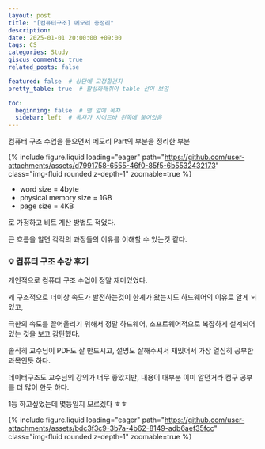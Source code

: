 ```yaml
---
layout: post
title: "[컴퓨터구조] 메모리 총정리"
description:
date: 2025-01-01 20:00:00 +09:00
tags: CS
categories: Study
giscus_comments: true
related_posts: false

featured: false  # 상단에 고정할건지
pretty_table: true  # 활성화해줘야 table 선이 보임

toc:
  beginning: false  # 맨 앞에 목차
  sidebar: left  # 목차가 사이드바 왼쪽에 붙어있음
---
```


컴퓨터 구조 수업을 들으면서 메모리 Part의 부분을 정리한 부분

<!-- 파일이 커서 이미지로는 안보일테니 PDF로 보세요
<a href="/files/2025-01-01-memory/Memory_1.pdf">Memory_PDF</a> -->

{% include figure.liquid loading="eager" path="https://github.com/user-attachments/assets/d7991758-6555-46f0-85f5-6b5532432173" class="img-fluid rounded z-depth-1" zoomable=true %} 

- word size = 4byte
- physical memory size = 1GB
- page size = 4KB

로 가정하고 비트 계산 방법도 적었다.

큰 흐름을 알면 각각의 과정들의 이유를 이해할 수 있는것 같다.

### 💡 컴퓨터 구조 수강 후기 

개인적으로 컴퓨터 구조 수업이 정말 재미있었다.

왜 구조적으로 더이상 속도가 발전하는것이 한계가 왔는지도 하드웨어의 이유로 알게 되었고,

극한의 속도를 끌어올리기 위해서 정말 하드웨어, 소프트웨어적으로 복잡하게 설계되어있는 것을 보고 감탄했다.

솔직히 교수님이 PDF도 잘 만드시고, 설명도 잘해주셔서 재밌어서 가장 열심히 공부한 과목인듯 하다.

데이터구조도 교수님의 강의가 너무 좋았지만, 내용이 대부분 이미 알던거라 컴구 공부를 더 많이 한듯 하다.

1등 하고싶었는데 몇등일지 모르겠다 ㅎㅎ

{% include figure.liquid loading="eager" path="https://github.com/user-attachments/assets/bdc3f3c9-3b7a-4b62-8149-adb6aef35fcc" class="img-fluid rounded z-depth-1" zoomable=true %}
